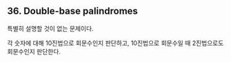 ## 36. Double-base palindromes

특별히 설명할 것이 없는 문제이다.

각 숫자에 대해 10진법으로 회문수인지 판단하고, 10진법으로 회문수일 때 2진법으로도 회문수인지 판단한다.
